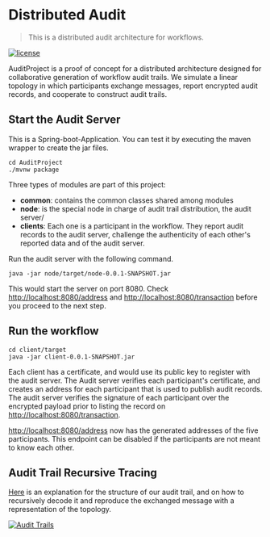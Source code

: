 # Distributed Audit
> This is a distributed audit architecture for workflows.

[![license](https://img.shields.io/badge/license-ASF2-blue.svg)](https://github.com/antonionehme/repo/blob/master/AuditProject/AuditProject/LICENSE)

AuditProject is a proof of concept for a distributed architecture designed for collaborative generation of workflow audit trails. We simulate a linear topology in which participants exchange messages, report encrypted audit records, and cooperate to construct audit trails.

## Start the Audit Server
This is a Spring-boot-Application. You can test it by executing the maven wrapper to create the jar files.

```shell
cd AuditProject
./mvnw package
```
Three types of modules are part of this project:
* __common__: contains the common classes shared among modules
* __node__: is the special node in charge of audit trail distribution, the audit server/
* __clients__: Each one is a participant in the workflow. They report audit records to the audit server, challenge the authenticity of each other's reported data and of the audit server.

Run the audit server with the following command.
```shell
java -jar node/target/node-0.0.1-SNAPSHOT.jar
```
This would start the server on port 8080. Check <http://localhost:8080/address> and  <http://localhost:8080/transaction>  before you proceed to the next step.

## Run the workflow

```shell
cd client/target
java -jar client-0.0.1-SNAPSHOT.jar 
```

Each client has a certificate, and would use its public key to register with the audit server. The Audit server verifies each participant's certificate, and creates an address for each participant that is used to publish audit records. The audit server verifies the signature of each participant over the encrypted payload prior to listing the record on <http://localhost:8080/transaction>.

<http://localhost:8080/address> now has the generated addresses of the five participants. This endpoint can be disabled if the participants are not meant to know each other.

## Audit Trail Recursive Tracing
[Here](https://github.com/antonionehme/repo/blob/master/Audit-Trails-Decoding.pptx) is an explanation for the structure of our audit trail, and on how to recursively decode it and reproduce the exchanged message with a representation of the topology.

[![Audit Trails](https://github.com/antonionehme/repo/blob/master/ComplexWorkflow.jpg)](https://github.com/antonionehme/repo/blob/master/Audit-Trails-Decoding.pptx)